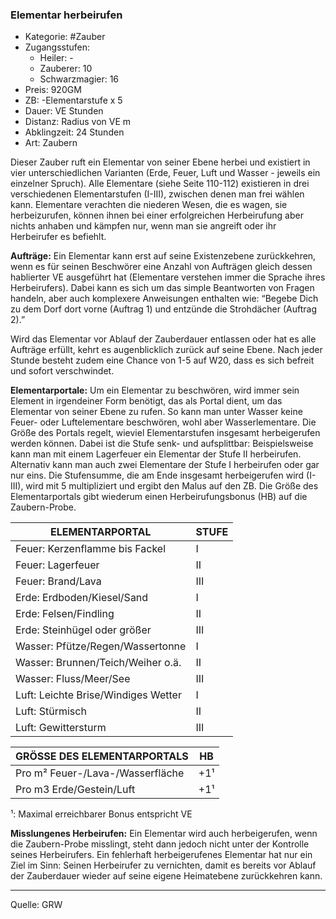 ### Elementar herbeirufen

- Kategorie: #Zauber
- Zugangsstufen:
  - Heiler: -
  - Zauberer: 10
  - Schwarzmagier: 16
- Preis: 920GM
- ZB: -Elementarstufe x 5
- Dauer: VE Stunden
- Distanz: Radius von VE m
- Abklingzeit: 24 Stunden
- Art: Zaubern

Dieser Zauber ruft ein Elementar von seiner Ebene herbei und existiert in vier unterschiedlichen Varianten (Erde, Feuer, Luft und Wasser - jeweils ein einzelner Spruch). Alle Elementare (siehe Seite 110-112) existieren in drei verschiedenen Elementarstufen (I-III), zwischen denen man frei wählen kann. Elementare verachten die niederen Wesen, die es wagen, sie herbeizurufen, können ihnen bei einer erfolgreichen Herbeirufung aber nichts anhaben und kämpfen nur, wenn man sie angreift oder ihr Herbeirufer es befiehlt.

**Aufträge:** Ein Elementar kann erst auf seine Existenzebene zurückkehren, wenn es für seinen Beschwörer eine Anzahl von Aufträgen gleich dessen hablierter VE ausgeführt hat (Elementare verstehen immer die Sprache ihres Herbeirufers). Dabei kann es sich um das simple Beantworten von Fragen handeln, aber auch komplexere Anweisungen enthalten wie: “Begebe Dich zu dem Dorf dort vorne (Auftrag 1) und entzünde die Strohdächer (Auftrag 2).”

Wird das Elementar vor Ablauf der Zauberdauer entlassen oder hat es alle Aufträge erfüllt, kehrt es augenblicklich zurück auf seine Ebene. Nach jeder Stunde besteht zudem eine Chance von 1-5 auf W20, dass es sich befreit und sofort verschwindet.

**Elementarportale:** Um ein Elementar zu beschwören, wird immer sein Element in irgendeiner Form benötigt, das als Portal dient, um das Elementar von seiner Ebene zu rufen. So kann man unter Wasser keine Feuer- oder Luftelementare beschwören, wohl aber Wasserlementare. Die Größe des Portals regelt, wieviel Elementarstufen insgesamt herbeigerufen werden können. Dabei ist die Stufe senk- und aufsplittbar: Beispielsweise kann man mit einem Lagerfeuer ein Elementar der Stufe II herbeirufen. Alternativ kann man auch zwei Elementare der Stufe I herbeirufen oder gar nur eins. Die Stufensumme, die am Ende insgesamt herbeigerufen wird (I-III), wird mit 5 multipliziert und ergibt den Malus auf den ZB. Die Größe des Elementarportals gibt wiederum einen Herbeirufungsbonus (HB) auf die Zaubern-Probe.

| ELEMENTARPORTAL                     | STUFE |
| ----------------------------------- | ----- |
| Feuer: Kerzenflamme bis Fackel      | I     |
| Feuer: Lagerfeuer                   | II    |
| Feuer: Brand/Lava                   | III   |
| Erde: Erdboden/Kiesel/Sand          | I     |
| Erde: Felsen/Findling               | II    |
| Erde: Steinhügel oder größer        | III   |
| Wasser: Pfütze/Regen/Wassertonne    | I     |
| Wasser: Brunnen/Teich/Weiher o.ä.   | II    |
| Wasser: Fluss/Meer/See              | III   |
| Luft: Leichte Brise/Windiges Wetter | I     |
| Luft: Stürmisch                     | II    |
| Luft: Gewittersturm                 | III   |

| GRÖSSE DES ELEMENTARPORTALS      | HB  |
| -------------------------------- | --- |
| Pro m² Feuer-/Lava-/Wasserfläche | +1¹ |
| Pro m3 Erde/Gestein/Luft         | +1¹ |

¹: Maximal erreichbarer Bonus entspricht VE

**Misslungenes Herbeirufen:** Ein Elementar wird auch herbeigerufen, wenn die Zaubern-Probe misslingt, steht dann jedoch nicht unter der Kontrolle seines Herbeirufers. Ein fehlerhaft herbeigerufenes Elementar hat nur ein Ziel im Sinn: Seinen Herbeirufer zu vernichten, damit es bereits vor Ablauf der Zauberdauer wieder auf seine eigene Heimatebene zurückkehren kann.

---

Quelle: GRW
